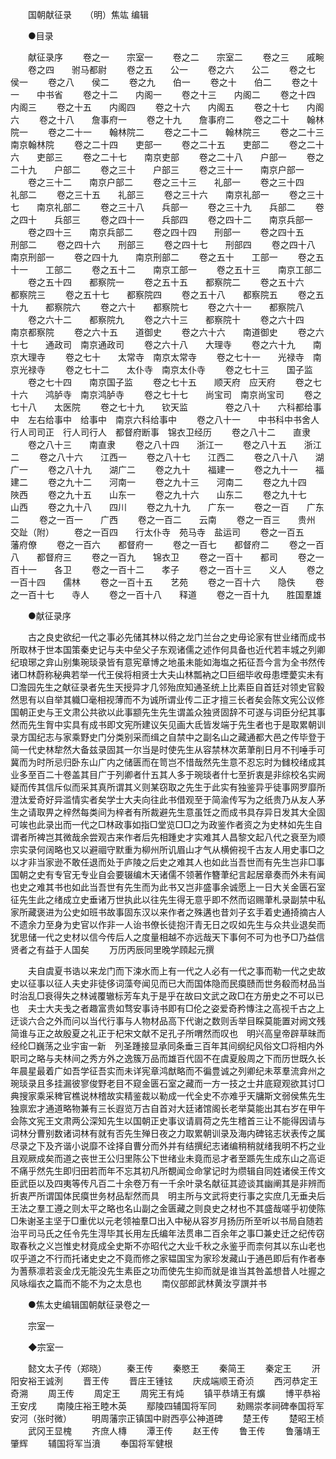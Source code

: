 <!-- { "loadSidebar": true } -->

　　国朝献征录　　（明）焦竑 编辑 

　　●目录 

　　献征录序 
　　卷之一　　宗室一 
　　卷之二　　宗室二 
　　卷之三　　戚畹 
　　卷之四　　驸马都尉 
　　卷之五　　公一 
　　卷之六　　公二 
　　卷之七　　侯一 
　　卷之八　　侯二 
　　卷之九　　伯一 
　　卷之十　　伯二 
　　卷之十一　　中书省 
　　卷之十二　　内阁一 
　　卷之十三　　内阁二 
　　卷之十四　　内阁三 
　　卷之十五　　内阁四 
　　卷之十六　　内阁五 
　　卷之十七　　内阁六 
　　卷之十八　　詹事府一 
　　卷之十九　　詹事府二 
　　卷之二十　　翰林院一 
　　卷之二十一　　翰林院二 
　　卷之二十二　　翰林院三 
　　卷之二十三　　南京翰林院 
　　卷之二十四　　吏部一 
　　卷之二十五　　吏部二 
　　卷之二十六　　吏部三 
　　卷之二十七　　南京吏部 
　　卷之二十八　　户部一 
　　卷之二十九　　户部二 
　　卷之三十　　户部三 
　　卷之三十一　　南京户部一 
　　卷之三十二　　南京户部二 
　　卷之三十三　　礼部一 
　　卷之三十四　　礼部二 
　　卷之三十五　　礼部三 
　　卷之三十六　　南京礼部一 
　　卷之三十七　　南京礼部二 
　　卷之三十八　　兵部一 
　　卷之三十九　　兵部二 
　　卷之四十　　兵部三 
　　卷之四十一　　兵部四 
　　卷之四十二　　南京兵部一 
　　卷之四十三　　南京兵部二 
　　卷之四十四　　刑部一 
　　卷之四十五　　刑部二 
　　卷之四十六　　刑部三 
　　卷之四十七　　刑部四 
　　卷之四十八　　南京刑部一 
　　卷之四十九　　南京刑部二 
　　卷之五十　　工部一 
　　卷之五十一　　工部二 
　　卷之五十二　　南京工部一 
　　卷之五十三　　南京工部二 
　　卷之五十四　　都察院一 
　　卷之五十五　　都察院二 
　　卷之五十六　　都察院三 
　　卷之五十七　　都察院四 
　　卷之五十八　　都察院五 
　　卷之五十九　　都察院六 
　　卷之六十　　都察院七 
　　卷之六十一　　都察院八 
　　卷之六十二　　都察院九 
　　卷之六十三　　都察院十 
　　卷之六十四　　南京都察院 
　　卷之六十五　　道御史 
　　卷之六十六　　南道御史 
　　卷之六十七　　通政司　南京通政司 
　　卷之六十八　　大理寺 
　　卷之六十九　　南京大理寺 
　　卷之七十　　太常寺　南京太常寺 
　　卷之七十一　　光禄寺　南京光禄寺 
　　卷之七十二　　太仆寺　南京太仆寺 
　　卷之七十三　　国子监 
　　卷之七十四　　南京国子监 
　　卷之七十五　　顺天府　应天府 
　　卷之七十六　　鸿胪寺　南京鸿胪寺 
　　卷之七十七　　尚宝司　南京尚宝司 
　　卷之七十八　　太医院 
　　卷之七十九　　钦天监　　 
　　卷之八十　　六科都给事中　左右给事中　给事中　南京六科给事中 
　　卷之八十一　　中书科中书舍人　行人司司正　行人司行人　都督府断事　锦衣卫经历 
　　卷之八十二　　直隶 
　　卷之八十三　　南直隶 
　　卷之八十四　　浙江一 
　　卷之八十五　　浙江二 
　　卷之八十六　　江西一 
　　卷之八十七　　江西二 
　　卷之八十八　　湖广一 
　　卷之八十九　　湖广二 
　　卷之九十　　福建一 
　　卷之九十一　　福建二 
　　卷之九十二　　河南一 
　　卷之九十三　　河南二 
　　卷之九十四　　陜西 
　　卷之九十五　　山东一 
　　卷之九十六　　山东二 
　　卷之九十七　　山西 
　　卷之九十八　　四川 
　　卷之九十九　　广东一 
　　卷之一百　　广东二 
　　卷之一百一　　广西 
　　卷之一百二　　云南 
　　卷之一百三　　贵州　交趾（附） 
　　卷之一百四　　行太仆寺　苑马寺　盐运司 
　　卷之一百五　　藩府僚 
　　卷之一百六　　都督府一 
　　卷之一百七　　都督府二 
　　卷之一百八　　都督府三 
　　卷之一百九　　锦衣卫 
　　卷之一百十　　都司 
　　卷之一百十一　　各卫 
　　卷之一百十二　　孝子 
　　卷之一百十三　　义人 
　　卷之一百十四　　儒林 
　　卷之一百十五　　艺苑 
　　卷之一百十六　　隐佚 
　　卷之一百十七　　寺人 
　　卷之一百十八　　释道 
　　卷之一百十九　　胜国羣雄 

　　●献征录序 

　　古之良史欲纪一代之事必先储其林以偫之龙门兰台之史毋论家有世业绪而成书所取林于世本国策秦史记与夫中垒父子东观诸儒之述作何具备也近代若丰城之列卿纪琅琊之弇山别集琬琰录皆有意宪章博之地虽未能如海塩之拓征吾今言为全书然传诸□林蔚称秘典若举一代王侯将相贤士大夫山林瓢衲之□巨细毕收母患堙薆实未有□澹园先生之献征录者先生天授异才几邻殆庶知通圣统上比素臣自首廷对领史官毅然思有以自举其軄□毫相视薄而不为诚所谓业传二正才擅三长者矣会陈文宪公议修　国朝正史与王文肃公共欲以此事颛先生先生谓盖众独贤固辞不可遂与词臣分纪其事然而先生胷中实具有成书即文宪所建议矢见画大氐皆发端于先生者也于是取累朝训录方国纪志与家乘野史门分类别采而缉之自禁中之副名山之藏通都大邑之传毕登于简一代史林犂然大备兹录固其一尔当是时使先生从容禁林次苐茟削日月不刊唾手可冀而为时所忌归卧东山广内之储匮而在笥岂不惜哉然先生意不忍忘时为雠校绪成其业多至百二十卷盖其目广于列卿者什五其人多于琬琰者什七至折衷是非综校名实阙疑而传其信斥似而采其真所谓其义则某窃取之先生于此实有独鉴异乎徒事网罗靡所澄汰爱奇好异滥情实者矣学士大夫向往此书借观至于简渝传写为之纸贵乃从友人茅生之请取畀之梓然每类间为梓者有所裁避先生意虽饪之而成书具存异日发其大全固可竢也此录出而一代之□林政事如指□堂览□□之为政鉴作者资之为史林如先生自谓者所裨岂其微哉余尝观古来作者后先相踵史才实难其人昌黎文起八代之衰至为顺宗实录何阔略也又以避祻守默重为柳州所讥眉山才气从横俯视千古友人用史事□之以才非当家逊不敢任退而处于庐陵之后史之难其人也如此当吾世而有先生岂非□事国朝之史有专官无专业自会要辍编木天诸儒不领著作簪茟纪言起居章奏而外未有闻也史之难其书也如此当吾世有先生而为此书又岂非盛事余诚愿上一日大关金匮石室征先生此之绪成立史垂诸万世执此以往先生得无意乎即不然而诏赐茟札录副禁中私家所藏褒进为公史如班书故事固东汉以来作者之殊遘也昔刘子玄手着史通掎摘古人不遗余力至身为史官以作非一人诒书僚长徒抱汗青无日之叹如先生与众共业退矣而犹思储一代之史材以信今传后人之度量相越不亦远哉天下事何不可为也予□乃益信贤者之有益于人国矣 
　　万历丙辰同里晚学頋起元撰 

　　夫自虞夏书诰以来龙门而下涑水而上有一代之人必有一代之事而勒一代之史故史以征事以征人夫史非徒侈词藻夸闻见而已大而国体隐而民瘼赜而世务殽而材品当时治乱□衰得失之林诫覆辙标芳车丸于是乎在故曰文武之政□在方册史之不可以已也　夫士大夫戋之者趣富贵如骛安事诗书即有□伦之姿爱奇矜慱注之高视千古之上迂谈六合之外而问以当代行事与人物材品高下代谢之数则舌举目睬莫能置对阙文残简谁与正之故殷夏之礼正于杞宋文献不足孔子所喟然而叹也　明兴高皇帝辟草昧而经纶□巍荡之业宇宙一新　列圣踵接显承同条垂三百年其间纲纪风俗文□将相内外职司之略与夫林间之秀方外之逸簇万品而雄百代固不在虞夏殷周之下而历世既久长年晨星最着广如吾学征吾实而未详宪章鸿猷略而不徧豊诚之列卿纪未萃羣流弇州之琬琰录且多挂漏彼寥俊野老目不窥金匮石室之藏而一方一技之士井底窥观欲其讨□典搜家乘采稗官樵说林稽故实精鉴裁以勒成一代全史不亦难乎天牗斯文弱侯焦先生独禀宏才通道略物兼有三长遐览万古自首对大廷诸馆阁长老举莫能出其右岁在甲午会陈文宪王文肃两公深知先生以国朝正史事议请肩荷之先生稽首三让不能得因请与词林分曹别数诸词林有就有否先生殚日夜之力取累朝训录及海内碑铭志状表传之属尽录之下及齐谐小说靡不诠择自曹分而外并有结撰纪志诸编稍稍就绪我明不朽之业且观厥成矣而道之丧世王公归里陈公下世绪业未竟而忌才者至踬先生成东山之高讵不痛乎然先生即归田若而年不忘其初凡所覩闻佥命掌记时为缵辑自同姓诸侯王传文臣武臣以及四夷等传凡百二十余卷万有一千余叶录名献征其迹谈其幽阐其是非辨而折衷严所谓国体民瘼世务材品犁然而具　明主所与文武将吏行事之实庶几无垂夬后王法之羣工遵之则太平之略也名山副之金匮藏之则良史之材也不其盛哉嗟乎初使陈□朱谢圣主坚于□重优以元老领袖羣□出入中秘从容岁月扬历所至听以书局自随若治平司马氏之任令先生淂毕其长用左氏编年法贯串二百余年之事□兼史迁之纪传窃取春秋之义岂惟史材竟成全史斯不亦昭代之大业千秋之永鉴乎而柰何其以东山老也叹乎道之不行而托诸史史之不竟而修之家韫国宝为家珍发藏山于通邑即后有作者奉为蓍蔡凛若衮金戊无能没先生素臣之功而使先生抑而就是谁当其咎盖想昔人吐握之风咏缁衣之篇而不能不为之太息也 
　　南仪部郎武林黄汝亨譔并书 

　　●焦太史编辑国朝献征录卷之一 

　　宗室一 

　　◆宗室一 

　　懿文太子传（郑晓） 
　　秦王传 
　　秦愍王 
　　秦简王 
　　秦定王 
　　汧阳安裕王诚洌 
　　晋王传 
　　晋庄王锺铉 
　　庆成端顺王奇浈 
　　西河恭定王奇溯 
　　周王传 
　　周定王 
　　周宪王有炖 
　　镇平恭靖王有爌 
　　博平恭裕王安戌 
　　南陵庄裕王睦木英 
　　鄢陵四辅国将军同 
　　勑赐崇孝祠碑奉国将军安河（张时微） 
　　明周藩宗正镇国中尉西亭公神道碑 
　　楚王传 
　　楚昭王桢 
　　武冈王显槐 
　　齐庶人槫 
　　潭王传 
　　赵王传 
　　鲁王传 
　　鲁藩靖王肇辉 
　　辅国将军当濆 
　　奉国将军健根 
